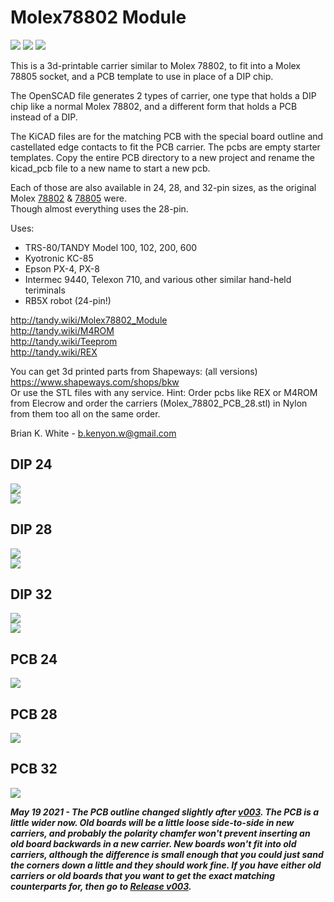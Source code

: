# Molex78802 Module
![](Molex78802_PCB_28.jpg)
![](PCB_28_example_1.jpg)
![](PCB_28_example_2.jpg)

This is a 3d-printable carrier similar to Molex 78802, to fit into a Molex 78805 socket, and a PCB template to use in place of a DIP chip.

The OpenSCAD file generates 2 types of carrier, one type that holds a DIP chip like a normal Molex 78802, and a different form that holds a PCB instead of a DIP.

The KiCAD files are for the matching PCB with the special board outline and castellated edge contacts to fit the PCB carrier. The pcbs are empty starter templates. Copy the entire PCB directory to a new project and rename the kicad_pcb file to a new name to start a new pcb.

Each of those are also available in 24, 28, and 32-pin sizes, as the original Molex [78802](references/050395288_sd_corrected.pdf) & [78805](references/015299282_sd_corrected.pdf) were.  
Though almost everything uses the 28-pin.

Uses:
* TRS-80/TANDY Model 100, 102, 200, 600
* Kyotronic KC-85
* Epson PX-4, PX-8
* Intermec 9440, Telexon 710, and various other similar hand-held teriminals
* RB5X robot (24-pin!)

http://tandy.wiki/Molex78802_Module  
http://tandy.wiki/M4ROM  
http://tandy.wiki/Teeprom  
http://tandy.wiki/REX  

You can get 3d printed parts from Shapeways: (all versions) https://www.shapeways.com/shops/bkw  
Or use the STL files with any service.  Hint: Order pcbs like REX or M4ROM from Elecrow and order the carriers (Molex_78802_PCB_28.stl) in Nylon from them too all on the same order.
<!-- Sculpteo has a $50 minimum order, if you order less than $50 worth of parts before tax & shipping, then they charge you the difference. So you have to order 8 or 9 carriers minimum. -->
<!-- Or Sculpteo: [PCB24](https://www.sculpteo.com/en/print/molex78802_pcb_24-4/xMikpkmg), [PCB28](https://www.sculpteo.com/en/print/molex78802_pcb_28-13/Bw4x3yG6), [PCB32](https://www.sculpteo.com/en/print/molex78802_pcb_32-3/zmUBXFK4), [DIP24](https://www.sculpteo.com/en/print/molex78802_dip_24/P2V6xXt8), [DIP28](https://www.sculpteo.com/en/print/molex78802_dip_28-7/LX6JbLYc), [DIP32](https://www.sculpteo.com/en/print/molex78802_dip_32/sJC8nkke). -->

Brian K. White - b.kenyon.w@gmail.com

## DIP 24  
![](Molex78802_CERDIP_24.jpg)  
![](Molex78802_CERDIP_24_b.jpg)

## DIP 28  
![](Molex78802_CERDIP_28.jpg)  
![](Molex78802_CERDIP_28_b.jpg)

## DIP 32  
![](Molex78802_CERDIP_32.jpg)  
![](Molex78802_CERDIP_32_b.jpg)

## PCB 24  
![](Molex78802_PCB_24.jpg)

## PCB 28  
![](Molex78802_PCB_28.jpg)

## PCB 32  
![](Molex78802_PCB_28.jpg)

***May 19 2021 - The PCB outline changed slightly after [v003](https://github.com/bkw777/Molex78802_Module/tree/v003). The PCB is a little wider now. Old boards will be a little loose side-to-side in new carriers, and probably the polarity chamfer won't prevent inserting an old board backwards in a new carrier. New boards won't fit into old carriers, although the difference is small enough that you could just sand the corners down a little and they should work fine. If you have either old carriers or old boards that you want to get the exact matching counterparts for, then go to [Release v003](https://github.com/bkw777/Molex78802_Module/releases/tag/v003).***
